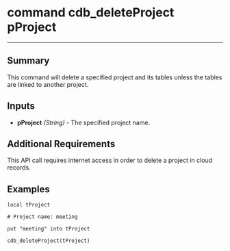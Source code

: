 # command cdb_deleteProject pProject
---
## Summary
This command will delete a specified project and its tables unless the tables are linked to another project.

## Inputs
* **pProject** *(String)* - The specified project name.

## Additional Requirements
This API call requires internet access in order to delete a project in cloud records.

## Examples
```
local tProject

# Project name: meeting

put "meeting" into tProject

cdb_deleteProject(tProject)
```